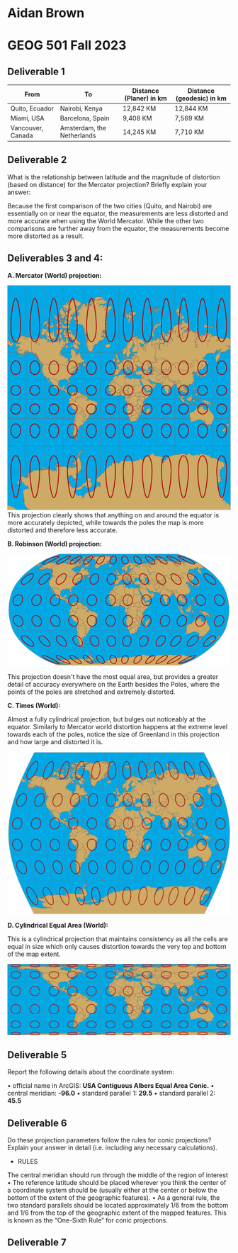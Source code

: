 

# Aidan Brown
# GEOG 501 Fall 2023


## Deliverable 1

| From | To | Distance (Planer) in km | Distance (geodesic) in km |
| ---- | -- | ----------------------- | ------------------------- |
| Quito, Ecuador | Nairobi, Kenya | 12,842 KM | 12,844 KM |
| Miami, USA | Barcelona, Spain | 9,408 KM | 7,569 KM |
| Vancouver, Canada | Amsterdam, the Netherlands | 14,245 KM | 7,710 KM |

## Deliverable 2

What is the relationship between latitude and the magnitude of distortion (based on distance)
for the Mercator projection? Briefly explain your answer:

Because the first comparison of the two cities (Quito, and Nairobi) are essentially on or near the equator, the measurements are less distorted and more accurate when using the World Mercator. While the other two comparisons are further away from the equator, the measurements become more distorted as a result.

## Deliverables 3 and 4:


**A. Mercator (World) projection:**

![Pasted image 20230908105919.png](../../attachments/Pasted%20image%2020230908105919.png)
This projection clearly shows that anything on and around the equator is more accurately depicted, while towards the poles the map is more distorted and therefore less accurate.

**B. Robinson (World) projection:**

![Pasted image 20230908110140.png](../../attachments/Pasted%20image%2020230908110140.png)

This projection doesn't have the most equal area, but provides a greater detail of accuracy everywhere on the Earth besides the Poles, where the points of the poles are stretched and extremely distorted.

**C.  Times (World):**

Almost a fully cylindrical projection, but bulges out noticeably at the equator. Similarly to Mercator world distortion happens at the extreme level towards each of the poles, notice the size of Greenland in this projection and how large and distorted it is.

![Pasted image 20230908110456.png](../../attachments/Pasted%20image%2020230908110456.png)


**D. Cylindrical Equal Area (World):**

This is a cylindrical projection that maintains consistency as all the cells are equal in size which only causes distortion towards the very top and bottom of the map extent. 

![Pasted image 20230908111854.png](../../attachments/Pasted%20image%2020230908111854.png)

## Deliverable 5

Report the following details about the coordinate system:

• official name in ArcGIS: **USA Contiguous Albers Equal Area Conic.**
• central meridian: **-96.0**
• standard parallel 1: **29.5**
• standard parallel 2: **45.5**

## Deliverable 6

Do these projection parameters follow the rules for conic projections? Explain your answer in
detail (i.e. including any necessary calculations).

- RULES 

The central meridian should run through the middle of the region of interest
• The reference latitude should be placed wherever you think the center of a coordinate system should be
(usually either at the center or below the bottom of the extent of the geographic features).
• As a general rule, the two standard parallels should be located approximately 1/6 from the bottom and 1/6
from the top of the geographic extent of the mapped features. This is known as the “One-Sixth Rule” for conic
projections.

## Deliverable 7

